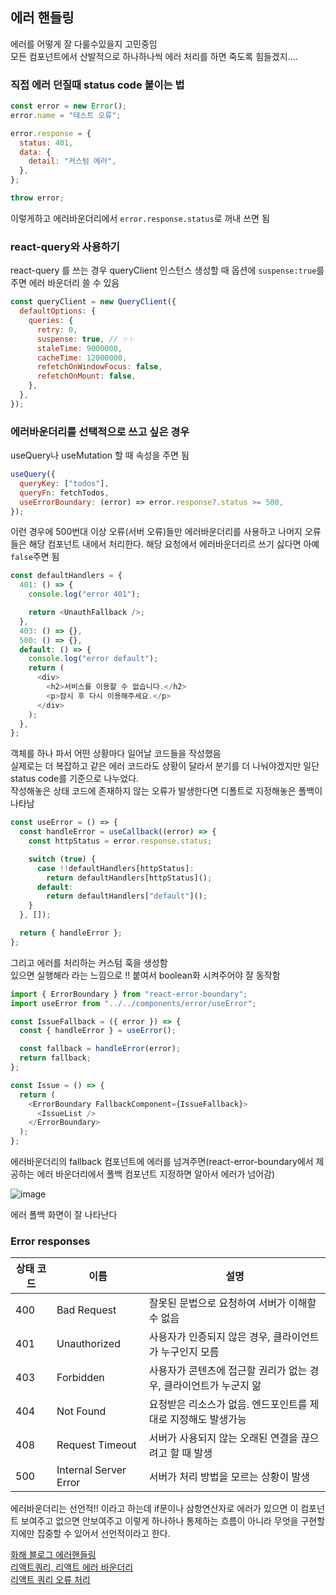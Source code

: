 ## 에러 핸들링

에러를 어떻게 잘 다룰수있을지 고민중임  
모든 컴포넌트에서 산발적으로 하나하나씩 에러 처리를 하면 죽도록 힘들겠지....

### 직접 에러 던질때 status code 붙이는 법

```js
const error = new Error();
error.name = "테스트 오류";

error.response = {
  status: 401,
  data: {
    detail: "커스텀 에러",
  },
};

throw error;
```

이렇게하고 에러바운더리에서 `error.response.status`로 꺼내 쓰면 됨

### react-query와 사용하기

react-query 를 쓰는 경우 queryClient 인스턴스 생성할 때 옵션에 `suspense:true`를 주면 에러 바운더리 쓸 수 있음

```js
const queryClient = new QueryClient({
  defaultOptions: {
    queries: {
      retry: 0,
      suspense: true, // ✨✨
      staleTime: 9000000,
      cacheTime: 12000000,
      refetchOnWindowFocus: false,
      refetchOnMount: false,
    },
  },
});
```

### 에러바운더리를 선택적으로 쓰고 싶은 경우

useQuery나 useMutation 할 때 속성을 주면 됨

```js
useQuery({
  queryKey: ["todos"],
  queryFn: fetchTodos,
  useErrorBoundary: (error) => error.response?.status >= 500,
});
```

이런 경우에 500번대 이상 오류(서버 오류)들만 에러바운더리를 사용하고 나머지 오류들은 해당 컴포넌트 내에서 처리한다.
해당 요청에서 에러바운더리르 쓰기 싫다면 아예 `false`주면 됨

```js
const defaultHandlers = {
  401: () => {
    console.log("error 401");

    return <UnauthFallback />;
  },
  403: () => {},
  500: () => {},
  default: () => {
    console.log("error default");
    return (
      <div>
        <h2>서비스를 이용할 수 없습니다.</h2>
        <p>잠시 후 다시 이용해주세요.</p>
      </div>
    );
  },
};
```

객체를 하나 파서 어떤 상황마다 일어날 코드들을 작성했음  
실제로는 더 복잡하고 같은 에러 코드라도 상황이 달라서 분기를 더 나눠야겠지만 일단 status code를 기준으로 나누었다.  
작성해놓은 상태 코드에 존재하지 않는 오류가 발생한다면 디폴트로 지정해놓은 폴백이 나타남

```js
const useError = () => {
  const handleError = useCallback((error) => {
    const httpStatus = error.response.status;

    switch (true) {
      case !!defaultHandlers[httpStatus]:
        return defaultHandlers[httpStatus]();
      default:
        return defaultHandlers["default"]();
    }
  }, []);

  return { handleError };
};
```

그리고 에러를 처리하는 커스텀 훅을 생성함  
있으면 실행해라 라는 느낌으로 !! 붙여서 boolean화 시켜주어야 잘 동작함

```js
import { ErrorBoundary } from "react-error-boundary";
import useError from "../../components/error/useError";

const IssueFallback = ({ error }) => {
  const { handleError } = useError();

  const fallback = handleError(error);
  return fallback;
};

const Issue = () => {
  return (
    <ErrorBoundary FallbackComponent={IssueFallback}>
      <IssueList />
    </ErrorBoundary>
  );
};
```

에러바운더리의 fallback 컴포넌트에 에러를 넘겨주면(react-error-boundary에서 제공하는 에러 바운더리에서 폴백 컴포넌트 지정하면 알아서 에러가 넘어감)

![image](https://user-images.githubusercontent.com/72128840/225818516-44b2e51a-7cef-46e5-b31f-7a9da4e1267d.png)

에러 폴백 화면이 잘 나타난다

### Error responses

| 상태 코드 | 이름                  | 설명                                                              |
| --------- | --------------------- | ----------------------------------------------------------------- |
| 400       | Bad Request           | 잘못된 문법으로 요청하여 서버가 이해할 수 없음                    |
| 401       | Unauthorized          | 사용자가 인증되지 않은 경우, 클라이언트가 누구인지 모름           |
| 403       | Forbidden             | 사용자가 콘텐츠에 접근할 권리가 없는 경우, 클라이언트가 누군지 앎 |
| 404       | Not Found             | 요청받은 리소스가 없음. 엔드포인트를 제대로 지정해도 발생가능     |
| 408       | Request Timeout       | 서버가 사용되지 않는 오래된 연결을 끊으려고 할 때 발생            |
| 500       | Internal Server Error | 서버가 처리 방법을 모르는 상황이 발생                             |

에러바운더리는 선언적!! 이라고 하는데 if문이나 삼항연산자로 에러가 있으면 이 컴포넌트 보여주고 없으면 안보여주고 이렇게 하나하나 통제하는 흐름이 아니라 무엇을 구현할지에만 집중할 수 있어서 선언적이라고 한다.

[화해 블로그 에러핸들링](https://blog.hwahae.co.kr/all/tech/7867)  
[리액트쿼리, 리액트 에러 바운더리](https://www.datoybi.com/error-handling-with-react-query/)  
[리액트 쿼리 오류 처리](https://tkdodo.eu/blog/react-query-error-handling)
